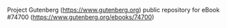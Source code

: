Project Gutenberg (https://www.gutenberg.org) public repository for
eBook #74700 (https://www.gutenberg.org/ebooks/74700)
